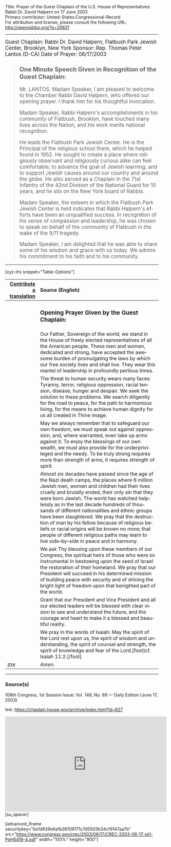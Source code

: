 <html>
<head></head>
<body>
Title: Prayer of the Guest Chaplain of the U.S. House of Representatives: Rabbi Dr. David Halpern on 17 June 2003<br />
Primary contributor: United-States.Congressional-Record<br />
For attribution and license, please consult the following URL: <a href="http://opensiddur.org/?p=29831">http://opensiddur.org/?p=29831</a>
<p />
<hr />

<div class="english" lang="en" style="font-size:1.2em;">
Guest Chaplain: Rabbi Dr. David Halpern, Flatbush Park Jewish Center, Brooklyn, New York
Sponsor: Rep. Thomas Peter Lantos (D-CA)
Date of Prayer: 06/17/2003

<blockquote>
<h3>One Minute Speech Given in Recognition of the Guest Chaplain:</h3>

Mr. LANTOS. Madam Speaker, I am pleased to welcome to the Chamber Rabbi David Halpern, who offered our opening prayer. I thank him for his thoughtful invocation.

Madam Speaker, Rabbi Halpern's accomplishments in his community of Flatbush, Brooklyn, have touched many lives across the Nation, and his work merits national recognition.

He leads the Flatbush Park Jewish Center. He is the Principal of the religious school there, which he helped found in 1952. He sought to create a place where religiously observant and religiously curious alike can feel comfortable; to advance the goal of Jewish learning; and to support Jewish causes around our country and around the globe. He also served as a Chaplain in the 71st Infantry of the 42nd Division of the National Guard for 10 years, and he sits on the New York board of Rabbis.

Madam Speaker, the esteem in which the Flatbush Park Jewish Center is held indicates that Rabbi Halpern's efforts have been an unqualified success. In recognition of his sense of compassion and leadership, he was chosen to speak on behalf of the community of Flatbush in the wake of the 9/11 tragedy.

Madam Speaker, I am delighted that he was able to share some of his wisdom and grace with us today. We admire his commitment to his faith and to his community.
</blockquote>

</div>

<hr />

[xyz-ihs snippet="Table-Options"]<table style="margin-left: auto; margin-right: auto;" class="draggable">
<thead><tr><th id="x" style="text-align: right;"><a href="/translate/" target="_blank" rel="noopener">Contribute a translation</a></th><th style="text-align: left;">Source (English)</th></tr></thead>
<tbody>
<tr><td style="vertical-align:top;">
<div class="liturgy" lang="he">

</span></div></td>
 
<td style="vertical-align:top;">
<div class="english" lang="en">
<h3>Opening Prayer Given by the Guest Chaplain:</h3>
</div></td></tr>

<tr><td style="vertical-align:top;">
<div class="liturgy" lang="he">

</span></div></td>
 
<td style="vertical-align:top;">
<div class="english" lang="en">
Our Father, Sovereign of the world, 
we stand in the House 
of freely elected representatives 
of all the American people. 
These men and women, 
dedicated and strong, 
have accepted the awesome burden 
of promulgating the laws 
by which our free society lives 
and shall live. 
They wear this mantel of leadership 
in profoundly perilous times.
</div></td></tr>


<tr><td style="vertical-align:top;">
<div class="liturgy" lang="he">

</span></div></td>
 
<td style="vertical-align:top;">
<div class="english" lang="en">
The threat to human security 
wears many faces: 
Tyranny, 
terror, 
religious oppression, 
racial tension, 
disease, 
hunger 
and despair. 
We seek the solution to these problems. 
We search diligently for the road to peace, 
for the path to harmonious living, 
for the means to achieve human dignity 
for us all created in Thine image.
</div></td></tr>


<tr><td style="vertical-align:top;">
<div class="liturgy" lang="he">

</span></div></td>
 
<td style="vertical-align:top;">
<div class="english" lang="en">
May we always remember 
that to safeguard our own freedom, 
we must speak out against oppression,
and, where warranted, even take up arms against it. 
To enjoy the blessings of our own wealth, 
we must also provide for the underprivileged and the needy. 
To be truly strong requires more than strength of arms, 
it requires strength of spirit.
</div></td></tr>


<tr><td style="vertical-align:top;">
<div class="liturgy" lang="he">

</span></div></td>
 
<td style="vertical-align:top;">
<div class="english" lang="en">
Almost six decades have passed
since the age of the Nazi death camps, 
the places where 6 million Jewish men, women and children 
had their lives cruelly and brutally ended, 
their only sin that they were born Jewish. 
The world has watched helplessly 
as in the last decade 
hundreds of thousands 
of different nationalities 
and ethnic groups 
have been slaughtered. 
We pray 
that the destruction of man 
by his fellow 
because of religious beliefs 
or racial origins 
will be known no more; 
that people of different religious paths 
may learn to live side–by–side 
in peace 
and in harmony.
</div></td></tr>


<tr><td style="vertical-align:top;">
<div class="liturgy" lang="he">

</span></div></td>
 
<td style="vertical-align:top;">
<div class="english" lang="en">
We ask Thy blessing 
upon these members of our Congress, 
the spiritual heirs of those who were so instrumental 
in bestowing upon the seed of Israel 
the restoration of their homeland. 
We pray 
that our President will succeed 
in his determined mission 
of building peace with security 
and of shining the bright light of freedom 
upon that benighted part of the world.
</div></td></tr>


<tr><td style="vertical-align:top;">
<div class="liturgy" lang="he">

</span></div></td>
 
<td style="vertical-align:top;">
<div class="english" lang="en">
Grant that our President 
and Vice President 
and all our elected leaders 
will be blessed with clear vision 
to see and understand the future, 
and the courage and heart 
to make it a blessed and beautiful reality.
</div></td></tr>


<tr><td style="vertical-align:top;">
<div class="liturgy" lang="he">

</span></div></td>
 
<td style="vertical-align:top;">
<div class="english" lang="en">
We pray in the words of Isaiah: 
May the spirit of the Lord rest upon us, 
the spirit of wisdom and understanding, 
the spirit of counsel and strength, 
the spirit of knowledge and fear of the Lord.[foot]cf. Isaiah 11:2.[/foot] 
</div></td></tr>


<tr><td style="vertical-align:top;">
<div class="liturgy" lang="he">
אָמֵן׃
</span></div></td>
 
<td style="vertical-align:top;">
<div class="english" lang="en">
<em>Amen</em>.
</div></td></tr>
</tbody></table>

<hr />

<h3>Source(s)</h3>

108th Congress, 1st Session
Issue: Vol. 149, No. 89 — Daily Edition (June 17, 2003)

link: <a href="https://chaplain.house.gov/archive/index.html?id=827">https://chaplain.house.gov/archive/index.html?id=827</a>

<iframe width=530 height=312 src='https://www.c-span.org/video/standalone/?c4507010/user-clip-rabbi-david-halpern-flatbush-park-jewish-center-brooklyn-ny' allowfullscreen='allowfullscreen' frameborder=0></iframe>[su_spacer]

[advanced_iframe securitykey="be1d939e6a1b36109171c7d5503b34cf9147aa7b" src="https://www.congress.gov/crec/2003/06/17/CREC-2003-06-17-pt1-PgH5416-4.pdf" width="100%" height="900"]
</body>
</html>